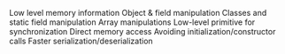 Low level memory information
Object & field manipulation
Classes and static field manipulation
Array manipulations
Low-level primitive for synchronization
Direct memory access
Avoiding initialization/constructor calls
Faster serialization/deserialization